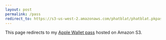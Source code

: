 ```yaml
---
layout: post
permalink: /pass
redirect_to: https://s3-us-west-2.amazonaws.com/phatblat/phatblat.pkpass
---
```


This page redirects to my [Apple Wallet pass] hosted on Amazon S3.

[Apple Wallet pass]: https://s3-us-west-2.amazonaws.com/phatblat/phatblat.pkpass
